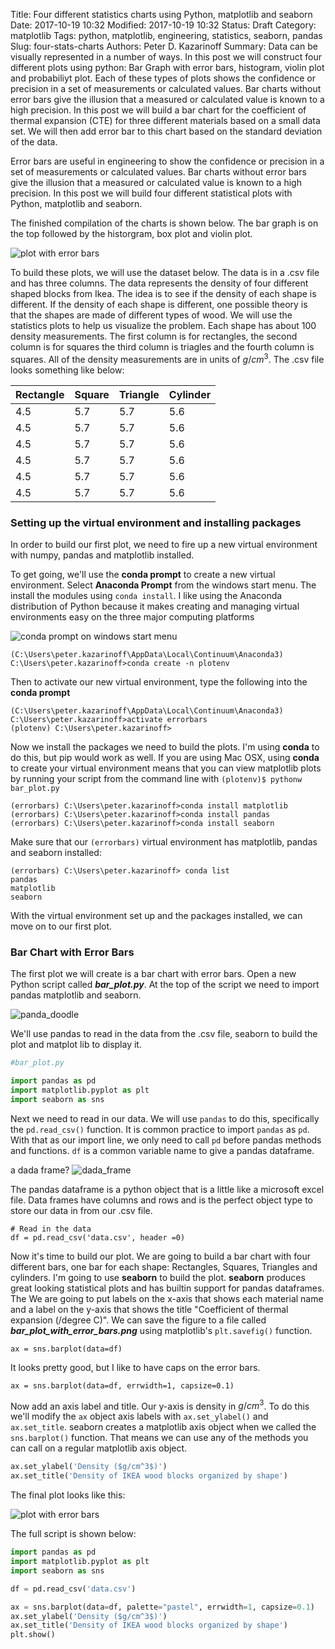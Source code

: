 Title: Four different statistics charts using Python, matplotlib and seaborn
Date: 2017-10-19 10:32
Modified: 2017-10-19 10:32
Status: Draft
Category: matplotlib
Tags: python, matplotlib, engineering, statistics, seaborn, pandas
Slug: four-stats-charts
Authors: Peter D. Kazarinoff
Summary: Data can be visually represented in a number of ways. In this post we will construct four different plots using python: Bar Graph with error bars, histogram, violin plot and probabiliyt plot. Each of these types of plots shows the confidence or precision in a set of measurements or calculated values. Bar charts without error bars give the illusion that a measured or calculated value is known to a high precision. In this post we will build a bar chart for the coefficient of thermal expansion (CTE) for three different materials based on a small data set. We will then add error bar to this chart based on the standard deviation of the data.

Error bars are useful in engineering to show the confidence or precision in a set of measurements or calculated values. Bar charts without error bars give the illusion that a measured or calculated value is known to a high precision. In this post we will build four different statistical plots with Python, matplotlib and seaborn. 

The finished compilation of the charts is shown below. The bar graph is on the top followed by the historgram, box plot and violin plot.

![plot with error bars]({filename}/images/bar_plot_with_error_bars.png)

To build these plots, we will use the dataset below. The data is in a .csv file and has three columns. The data represents the density of four different shaped blocks from Ikea. The idea is to see if the density of each shape is different. If the density of each shape is different, one possible theory is that the shapes are made of different types of wood. We will use the statistics plots to help us visualize the problem. Each shape has about 100 density measurements. The first column is for rectangles, the second column is for squares the third column is triagles and the fourth column is squares. All of the density measurements are in units of $g/cm^3$.  The .csv file looks something like below:
 
| Rectangle | Square | Triangle | Cylinder |
| --- | --- | --- | --- |
| 4.5 | 5.7 | 5.7 | 5.6 |
| 4.5 | 5.7 | 5.7 | 5.6 |
| 4.5 | 5.7 | 5.7 | 5.6 |
| 4.5 | 5.7 | 5.7 | 5.6 |
| 4.5 | 5.7 | 5.7 | 5.6 |
| 4.5 | 5.7 | 5.7 | 5.6 |

### Setting up the virtual environment and installing packages

In order to build our first plot, we need to fire up a new virtual environment with numpy, pandas and matplotlib installed. 

To get going, we'll use the **conda prompt** to create a new virtual environment. Select **Anaconda Prompt** from the windows start menu.
The install the modules using ```conda install```. I like using the Anaconda distribution of Python because it makes creating and managing virtual environments easy on the three major computing platforms

![conda prompt on windows start menu]({filename}/images/conda_in_windows_start_menu.png)

```
(C:\Users\peter.kazarinoff\AppData\Local\Continuum\Anaconda3) C:\Users\peter.kazarinoff>conda create -n plotenv
```

Then to activate our new virtual environment, type the following into the **conda prompt**

```
(C:\Users\peter.kazarinoff\AppData\Local\Continuum\Anaconda3) C:\Users\peter.kazarinoff>activate errorbars
(plotenv) C:\Users\peter.kazarinoff>

```

Now we install the packages we need to build the plots. I'm using **conda** to do this, but pip would work as well. If you are using Mac OSX, using **conda** to create your virtual environment means that you can view matplotlib plots by running your script from the command line with ```(plotenv)$ pythonw bar_plot.py```

```
(errorbars) C:\Users\peter.kazarinoff>conda install matplotlib
(errorbars) C:\Users\peter.kazarinoff>conda install pandas
(errorbars) C:\Users\peter.kazarinoff>conda install seaborn
```

Make sure that our ```(errorbars)``` virtual environment has matplotlib, pandas and seaborn installed:

```
(errorbars) C:\Users\peter.kazarinoff> conda list
pandas
matplotlib
seaborn
```

With the virtual environment set up and the packages installed, we can move on to our first plot.

### Bar Chart with Error Bars

The first plot we will create is a bar chart with error bars. 
Open a new Python script called ***bar_plot.py***. At the top of the script we need to import pandas matplotlib and seaborn. 

![panda_doodle]({filename}/images/panda_doodle.png)

We'll use pandas to read in the data from the .csv file, seaborn to build the plot and matplot lib to display it. 


```python
#bar_plot.py

import pandas as pd
import matplotlib.pyplot as plt
import seaborn as sns

```

Next we need to read in our data. We will use ```pandas``` to do this, specifically the ```pd.read_csv()``` function. It is common practice to import ```pandas``` as ```pd```. With that as our import line, we only need to call ```pd``` before pandas methods and functions.  ```df``` is a common variable name to give a pandas dataframe. 

a dada frame?
![dada_frame]({filename}/images/dada_frame.png)

The pandas dataframe is a python object that is a little like a microsoft excel file. Data frames have columns and rows and is the perfect object type to store our data in from our .csv file.

```
# Read in the data
df = pd.read_csv('data.csv', header =0)
```

Now it's time to build our plot. We are going to build a bar chart with four different bars, one bar for each shape: Rectangles, Squares, Triangles and cylinders. I'm going to use **seaborn** to build the plot. **seaborn** produces great looking statistical plots and has builtin support for pandas dataframes. The We are going to put labels on the x-axis that shows each material name and a label on the y-axis that shows the title "Coefficient of thermal expansion (/degree C)". We can save the figure to a file called ***bar_plot_with_error_bars.png*** using matplotlib's ```plt.savefig()``` function.

```
ax = sns.barplot(data=df)
```

It looks pretty good, but I like to have caps on the error bars.

```
ax = sns.barplot(data=df, errwidth=1, capsize=0.1)
```

Now add an axis label and title. Our y-axis is density in $g/cm^3$. To do this we'll modify the ```ax``` object axis labels with ```ax.set_ylabel()``` and ```ax.set_title```. seaborn creates a matplotlib axis object when we called the ```sns.barplot()``` function. That means we can use any of the methods you can call on a regular matplotlib axis object. 

```python
ax.set_ylabel('Density ($g/cm^3$)')
ax.set_title('Density of IKEA wood blocks organized by shape')
```



The final plot looks like this:

![plot with error bars]({filename}/images/seaborn_error_bar_plot.png)

The full script is shown below:

```python
import pandas as pd
import matplotlib.pyplot as plt
import seaborn as sns

df = pd.read_csv('data.csv')

ax = sns.barplot(data=df, palette="pastel", errwidth=1, capsize=0.1)
ax.set_ylabel('Density ($g/cm^3$)')
ax.set_title('Density of IKEA wood blocks organized by shape')
plt.show()
```
